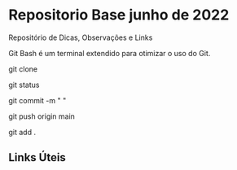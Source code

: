 # Repositorio Base junho de 2022
Repositório de Dicas, Observações e Links

Git Bash é um terminal extendido para otimizar o uso do Git.

git clone 

git status

git commit -m " "

git push origin main

git add .

## Links Úteis
[]()
